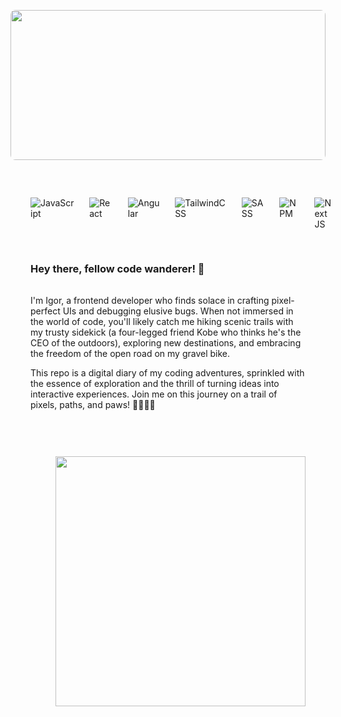 <a href="URL_REDIRECT" target="blank"><img style="width: 100%; height: 15rem; background-image: cover; border-radius: 8px;" src="https://images.unsplash.com/photo-1704520355609-c62b0c4010df?q=80&w=2832&auto=format&fit=crop&ixlib=rb-4.0.3&ixid=M3wxMjA3fDB8MHxwaG90by1wYWdlfHx8fGVufDB8fHx8fA%3D%3D" height="100" /></a>

<div style="padding: 2rem; display:flex; flex-direction: column; gap: 1rem">

<div style="display: flex; flex-direction: row; gap: 1.5rem">

<div>

![JavaScript](https://img.shields.io/badge/javascript-%23323330.svg?style=for-the-badge&logo=javascript&logoColor=%23F7DF1E)

</div>

<div>

![React](https://img.shields.io/badge/react-%2320232a.svg?style=for-the-badge&logo=react&logoColor=%2361DAFB)

</div>

<div>

![Angular](https://img.shields.io/badge/angular-%23DD0031.svg?style=for-the-badge&logo=angular&logoColor=white)

</div>
<div>

![TailwindCSS](https://img.shields.io/badge/tailwindcss-%2338B2AC.svg?style=for-the-badge&logo=tailwind-css&logoColor=white)

</div>
<div>

![SASS](https://img.shields.io/badge/SASS-hotpink.svg?style=for-the-badge&logo=SASS&logoColor=white)

</div>
<div>

![NPM](https://img.shields.io/badge/NPM-%23CB3837.svg?style=for-the-badge&logo=npm&logoColor=white)

</div>
<div>

![Next JS](https://img.shields.io/badge/Next-black?style=for-the-badge&logo=next.js&logoColor=white)

</div>
</div>

### Hey there, fellow code wanderer! 👋

<div> I'm Igor, a frontend developer who finds solace in crafting pixel-perfect UIs and debugging elusive bugs. When not immersed in the world of code, you'll likely catch me hiking scenic trails with my trusty sidekick (a four-legged friend Kobe who thinks he's the CEO of the outdoors), exploring new destinations, and embracing the freedom of the open road on my gravel bike.

This repo is a digital diary of my coding adventures, sprinkled with the essence of exploration and the thrill of turning ideas into interactive experiences. Join me on this journey on a trail of pixels, paths, and paws! 🚴‍♂️🌲🐾</div>

<div style="display: flex; flex-direction: row-reverse">
<img src="https://github-readme-stats.vercel.app/api?username=idzimbeg&show_icons=true&theme=tokyonight" width="400">
</div>
</div>

